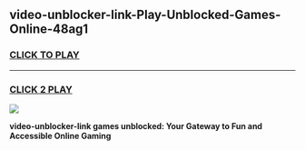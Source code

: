 
## video-unblocker-link-Play-Unblocked-Games-Online-48ag1
<h3>
<a href="https://premium76.site?title=video-unblocker-link&ref=25A">CLICK TO PLAY</a></h3>
<hr>

<h3>
<a href="https://premium76.site?title=video-unblocker-link&ref=25A">CLICK 2 PLAY</a>
  
</h3>

<a href="https://premium76.site?title=video-unblocker-link&ref=25A"><img src="https://clearcache.store/games.png"></a>


**video-unblocker-link games unblocked: Your Gateway to Fun and Accessible Online Gaming**

